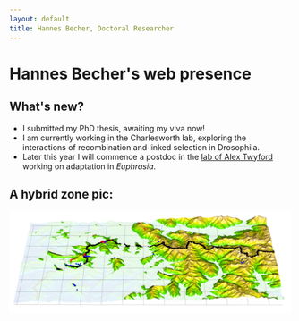 ```yaml
---
layout: default
title: Hannes Becher, Doctoral Researcher
---
```

		
# Hannes Becher's web presence

## What's new?
* I submitted my PhD thesis, awaiting my viva now!
* I am currently working in the Charlesworth lab, exploring the interactions of recombination and linked selection in Drosophila.
* Later this year I will commence a postdoc in the [lab of Alex Twyford](http://twyford.bio.ed.ac.uk) working on adaptation in *Euphrasia*.


## A hybrid zone pic:
![freqs](img/zone.png)

